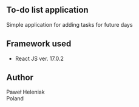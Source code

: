 ## To-do list application  
Simple application for adding tasks for future days

## Framework used
* React JS ver. 17.0.2

## Author
Paweł Heleniak  
Poland
